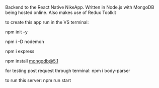 Backend to the React Native NikeApp. Written in Node.js with MongoDB being hosted online. Also makes use of Redux Toolkit

to create this app run in the VS terminal:

npm init -y

npm i -D nodemon

npm i express

npm install mongodb@5.1

for testing post request through terminal:
npm i body-parser

to run this server:
npm run start

